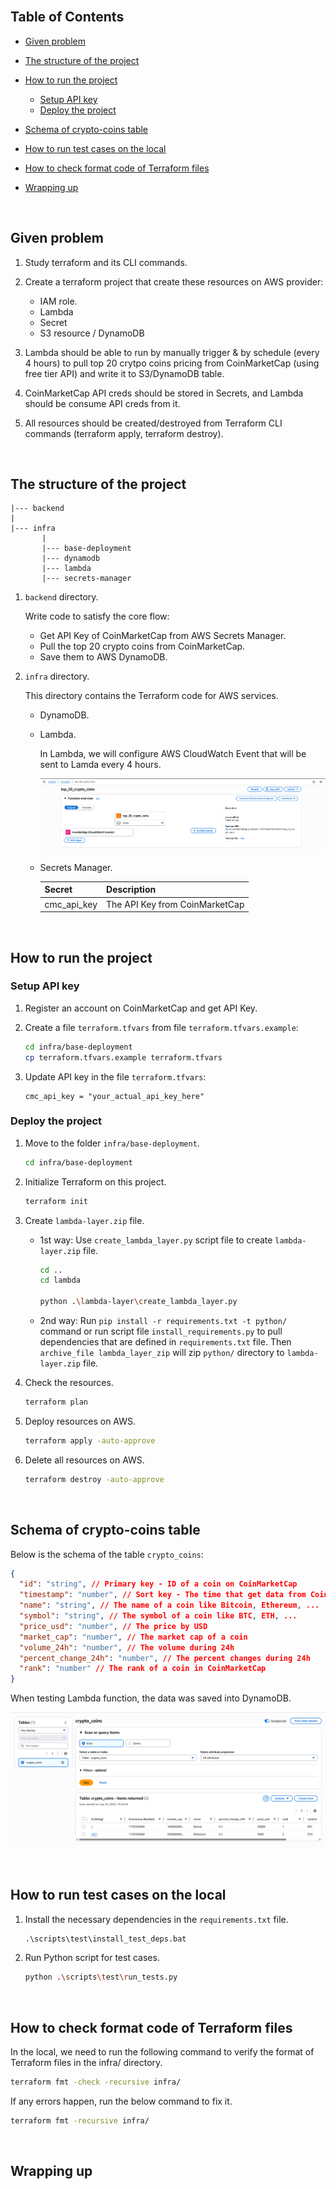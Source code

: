 


<br>

## Table of Contents
- [Given problem](#given-problem)
- [The structure of the project](#the-structure-of-the-project)
- [How to run the project](#how-to-run-the-project)

   - [Setup API key](#setup-api-key)
   - [Deploy the project](#deploy-the-project)

- [Schema of crypto-coins table](#schema-of-crypto-coins-table)
- [How to run test cases on the local](#how-to-run-test-cases-on-the-local)
- [How to check format code of Terraform files](#how-to-check-format-code-of-terraform-files)
- [Wrapping up](#wrapping-up)


<br>

## Given problem

1. Study terraform and its CLI commands.
2. Create a terraform project that create these resources on AWS provider:

    - IAM role.
    - Lambda
    - Secret
    - S3 resource / DynamoDB

3. Lambda should be able to run by manually trigger & by schedule (every 4 hours) to pull top 20 crytpo coins pricing from CoinMarketCap (using free tier API) and write it to S3/DynamoDB table.
4. CoinMarketCap API creds should be stored in Secrets, and Lambda should be consume API creds from it.
5. All resources should be created/destroyed from Terraform CLI commands (terraform apply, terraform destroy).


<br>

## The structure of the project

```
|--- backend
|
|--- infra
       |
       |--- base-deployment
       |--- dynamodb
       |--- lambda
       |--- secrets-manager
```

1. `backend` directory.

   Write code to satisfy the core flow:
   - Get API Key of CoinMarketCap from AWS Secrets Manager.
   - Pull the top 20 crypto coins from CoinMarketCap.
   - Save them to AWS DynamoDB.

2. `infra` directory.

   This directory contains the Terraform code for AWS services.

   - DynamoDB.
   - Lambda.

      In Lambda, we will configure AWS CloudWatch Event that will be sent to Lamda every 4 hours.

      ![](./img/img-2.png)

   - Secrets Manager.

      |   Secret    |           Description          |
      | ----------- | ------------------------------ |
      | cmc_api_key | The API Key from CoinMarketCap |


<br>

## How to run the project

### Setup API key

1. Register an account on CoinMarketCap and get API Key.

2. Create a file `terraform.tfvars` from file `terraform.tfvars.example`:

   ```bash
   cd infra/base-deployment
   cp terraform.tfvars.example terraform.tfvars
   ```

3. Update API key in the file `terraform.tfvars`:

   ```
   cmc_api_key = "your_actual_api_key_here"
   ```

### Deploy the project

1. Move to the folder `infra/base-deployment`.

   ```bash
   cd infra/base-deployment
   ```

2. Initialize Terraform on this project.

   ```bash
   terraform init
   ```

3. Create `lambda-layer.zip` file.

   - 1st way: Use `create_lambda_layer.py` script file to create `lambda-layer.zip` file.

      ```bash
      cd ..
      cd lambda

      python .\lambda-layer\create_lambda_layer.py
      ```

   - 2nd way: Run `pip install -r requirements.txt -t python/` command or run script file `install_requirements.py` to pull dependencies that are defined in `requirements.txt` file. Then `archive_file lambda_layer_zip` will zip `python/` directory to `lambda-layer.zip` file.

4. Check the resources.

   ```bash
   terraform plan
   ```

5. Deploy resources on AWS.

   ```bash
   terraform apply -auto-approve
   ```

6. Delete all resources on AWS.

   ```bash
   terraform destroy -auto-approve
   ```

<br>

## Schema of crypto-coins table

Below is the schema of the table `crypto_coins`:

```json
{
  "id": "string", // Primary key - ID of a coin on CoinMarketCap
  "timestamp": "number", // Sort key - The time that get data from CoinMarketCap (Unix timestamp)
  "name": "string", // The name of a coin like Bitcoin, Ethereum, ...
  "symbol": "string", // The symbol of a coin like BTC, ETH, ...
  "price_usd": "number", // The price by USD
  "market_cap": "number", // The market cap of a coin
  "volume_24h": "number", // The volume during 24h
  "percent_change_24h": "number", // The percent changes during 24h
  "rank": "number" // The rank of a coin in CoinMarketCap
}
```

When testing Lambda function, the data was saved into DynamoDB.

![](./img/img-1.png)


<br>

## How to run test cases on the local

1. Install the necessary dependencies in the `requirements.txt` file.

   ```bat
   .\scripts\test\install_test_deps.bat
   ```

2. Run Python script for test cases.

   ```bash
   python .\scripts\test\run_tests.py
   ```


<br>

## How to check format code of Terraform files

In the local, we need to run the following command to verify the format of Terraform files in the infra/ directory.

```bash
terraform fmt -check -recursive infra/
```

If any errors happen, run the below command to fix it.

```bash
terraform fmt -recursive infra/
```


<br>

## Wrapping up



